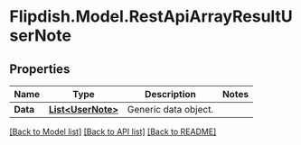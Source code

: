 # Flipdish.Model.RestApiArrayResultUserNote
## Properties

Name | Type | Description | Notes
------------ | ------------- | ------------- | -------------
**Data** | [**List&lt;UserNote&gt;**](UserNote.md) | Generic data object. | 

[[Back to Model list]](../README.md#documentation-for-models) [[Back to API list]](../README.md#documentation-for-api-endpoints) [[Back to README]](../README.md)

